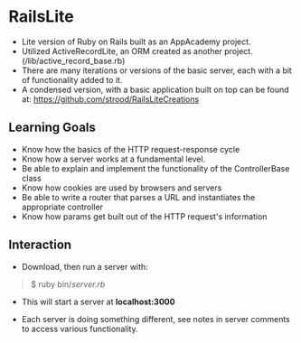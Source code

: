 # RailsLite

- Lite version of Ruby on Rails built as an AppAcademy project.
- Utilized ActiveRecordLite, an ORM created as another
  project. (/lib/active_record_base.rb)
- There are many iterations or versions of the basic server, each with a bit of
  functionality added to it.
- A condensed version, with a basic application built on top can be found at:
  https://github.com/strood/RailsLiteCreations

## Learning Goals

- Know how the basics of the HTTP request-response cycle
- Know how a server works at a fundamental level.
- Be able to explain and implement the functionality of the ControllerBase class
- Know how cookies are used by browsers and servers
- Be able to write a router that parses a URL and instantiates the appropriate controller
- Know how params get built out of the HTTP request's information

## Interaction

- Download, then run a server with:
> $ ruby bin/*server.rb*

- This will start a server at **localhost:3000**

- Each server is doing something different, see notes in server comments to access
  various functionality.
